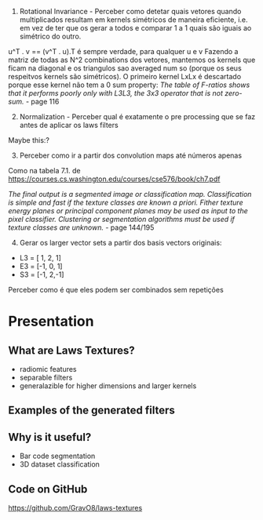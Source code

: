 1. Rotational Invariance - Perceber como detetar quais vetores quando multiplicados resultam em kernels simétricos de maneira eficiente, i.e. em vez de ter que os gerar a todos e comparar 1 a 1 quais são iguais ao simétrico do outro.

u^T . v == (v^T . u).T é sempre verdade, para qualquer u e v
Fazendo a matriz de todas as N^2 combinations dos vetores, mantemos os kernels que ficam na diagonal e os triangulos sao averaged num so (porque os seus respeitvos kernels são simétricos). O primeiro kernel LxLx é descartado porque esse kernel não tem a 0 sum property: 
*The table of F-ratios shows that it performs poorly only with L3L3, the 3x3 operator that is not zero-sum.* - page 116

2. Normalization - Perceber qual é exatamente o pre processing que se faz antes de aplicar os laws filters

Maybe this:?
<!-- smooth = ones(averWindSize, averWindSize)/(averWindSize^2);
imageG=imfilter(imageG,smooth,'conv','symmetric'); -->



3. Perceber como ir a partir dos convolution maps até números apenas

Como na tabela 7.1. de https://courses.cs.washington.edu/courses/cse576/book/ch7.pdf

*The final output is a segmented image or classification map. Classification is simple and fast if the texture classes are known a priori. Fither texture energy planes or principal component planes may be used as input to the pixel classifier. Clustering or segmentation algorithms must be used if texture classes are unknown.* - page 144/195



4. Gerar os larger vector sets a partir dos basis vectors originais:
 - L3 = [ 1, 2, 1]
 - E3 = [-1, 0, 1]
 - S3 = [-1, 2,-1]
 
 Perceber como é que eles podem ser combinados sem repetições


# Presentation

## What are Laws Textures?
 - radiomic features
 - separable filters
 - generalazible for higher dimensions and larger kernels
 
## Examples of the generated filters

## Why is it useful?
 - Bar code segmentation
 - 3D dataset classification
 
## Code on GitHub
https://github.com/GravO8/laws-textures
